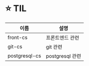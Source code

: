 # ⭐ TIL


| 이름 | 설명 
|----------|----------|
| front-cs   | 프론트엔드 관련   |    
| git-cs   | git 관련   |    
| postgresql-cs   | postgresql 관련   |   